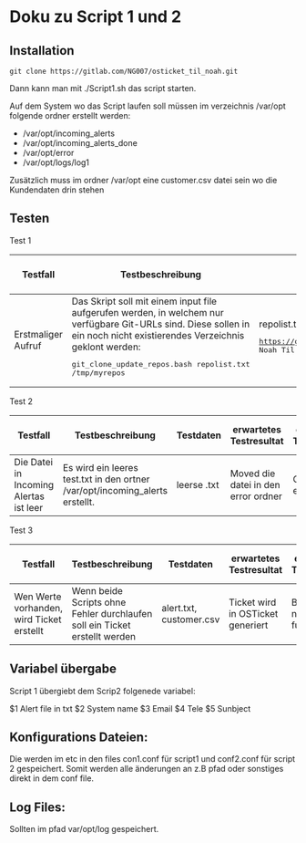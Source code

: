 # Doku zu Script 1 und 2

## Installation

`git clone https://gitlab.com/NG007/osticket_til_noah.git`

Dann kann man mit ./Script1.sh das script starten.

Auf dem System wo das Script laufen soll müssen im verzeichnis /var/opt folgende ordner erstellt werden:

- /var/opt/incoming_alerts
- /var/opt/incoming_alerts_done 
- /var/opt/error
- /var/opt/logs/log1

Zusätzlich muss im ordner /var/opt eine customer.csv datei sein wo die Kundendaten drin stehen



## Testen


Test 1

| Testfall | Testbeschreibung | Testdaten | erwartetes Testresultat | erhaltenes Testresultat | Tester | Testdatum und Teststatus |
|  - | - | - | - | - | - | - |
| Erstmaliger Aufruf | Das Skript soll mit einem input file aufgerufen werden, in welchem nur verfügbare Git-URLs sind. Diese sollen in ein noch nicht existierendes Verzeichnis geklont werden:<pre>git_clone_update_repos.bash repolist.txt /tmp/myrepos</pre> | repolist.txt mit folgendem Inhalt:<pre>https://gitlab.com/NG007/osticket_til_noah.gitt Noah Til| Verzeichnis wird erstellt und alle Repos werden darin geklont | Das erwartete ereigniss ist erfüllt und funktioniert. | NG TB| 24.01.23 |


Test 2

| Testfall | Testbeschreibung | Testdaten | erwartetes Testresultat | erhaltenes Testresultat | Tester | Testdatum und Teststatus |
|  - | - | - | - | - | - | - |
| Die Datei in Incoming Alertas ist leer| Es wird ein leeres test.txt in den ortner /var/opt/incoming_alerts erstellt. | leerse .txt | Moved die datei in den error ordner | Gleich wie erwartet | NG TB | 24.01.23


Test 3

| Testfall | Testbeschreibung | Testdaten | erwartetes Testresultat | erhaltenes Testresultat | Tester | Testdatum und Teststatus |
|  - | - | - | - | - | - | - |
|Wen Werte vorhanden, wird Ticket erstellt| Wenn beide Scripts ohne Fehler durchlaufen soll ein Ticket erstellt werden| alert.txt, customer.csv| Ticket wird in OSTicket generiert| Bis jetzt noch nicht funktional| NG TB| 25.01.23



## Variabel übergabe

Script 1 übergiebt dem Scrip2 folgenede variabel:

$1 Alert file in txt
$2 System name 
$3 Email
$4 Tele
$5 Sunbject


## Konfigurations Dateien:

Die werden im etc in den files con1.conf für script1 und conf2.conf für script 2 gespeichert.
Somit werden alle änderungen an z.B pfad oder sonstiges direkt in dem conf file.



## Log Files:

Sollten im pfad var/opt/log gespeichert.